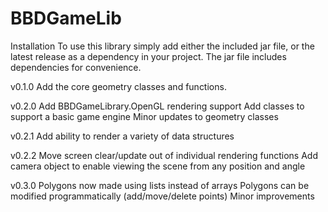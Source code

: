 # BBDGameLib
Installation
To use this library simply add either the included jar file, or the latest release as a dependency in your project.
The jar file includes dependencies for convenience.

v0.1.0
Add the core geometry classes and functions.
 
v0.2.0
Add BBDGameLibrary.OpenGL rendering support
Add classes to support a basic game engine
Minor updates to geometry classes

v0.2.1
Add ability to render a variety of data structures

v0.2.2
Move screen clear/update out of individual rendering functions
Add camera object to enable viewing the scene from any position and angle

v0.3.0
Polygons now made using lists instead of arrays
Polygons can be modified programmatically (add/move/delete points)
Minor improvements
